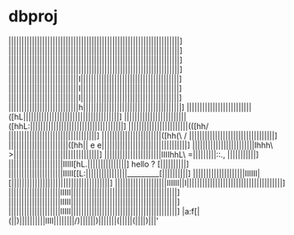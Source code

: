 dbproj
======
||||||||||||||||||||||||||||||||||||||||||||||||||||||||||||||||||]
||||||||||||||||||||||||||||||||||||||||||||||||||||||||||||||||||]
||||||||||||||||||||||||||||||||||||||||||||||||||||||||||||||||||]
||||||||||||||||||||||||||||||||||||||||||||||||||||||||||||||||||]
|||||||||||||||||||||||||||I||||||||||||||||||||||||||||||||||||||]
|||||||||||||||||||||||||||I||||||||||||||||||||||||||||||||||||||]
|||||||||||||||||||||||||||I||||||||||||||||||||||||||||||||||||||]
|||||||||||||||||||||||||||h||||||||||||||||||||||||||||||||||||||]
|||||||||||||||||||||||||([hL|||||||||||||||||||||||||||||||||||||]
||||||||||||||||||||||||([hhL:||||||||||||||||||||||||||||||||||||]
|||||||||||||||||||||||(([hh/  \||||||||||||||||||||||||||||||||||]
|||||||||||||||||||||||([hh(\ / \|||||||||||||||||||||||||||||||||]
|||||||||||||||||||||||([hh|| e e|||||||||||||||||||||||||||||||||]
||||||||||||||||||||||||Ihhh\   >|||||||||||||||||||||||||||||||||]
||||||||||||||||||||||IIIIhhL\ =|||||||||::.,         \|||||||||||]
|||||||||||||||||||||IIIII[hL.|||||||||||||||] hello ? [||||||||||]
|||||||||||||||||||||IIIII[[L:||||||||||||||||_________[||||||||||]
||||||||||||||||||||IIIIII|[||||||||||||||||||||||||||||||||||||||]
||||||||||||||||||||IIIIII||I|||||||||||||||||||||||||||||||||||||]
||||||||||||||||||||IIIII|||||||||||||||||||||||||||||||||||||||||]
||||||||||||||||||||IIIII|||||||||||||||||||||||||||||||||||||||||]
||||||||||||||||||||IIIII|||||||||||||||||||||||||||||||||||||||||]
|a:f[|(||)||\||||||||IIII||\||||||/)||||||)|||||||(|||||(||||)\|||'